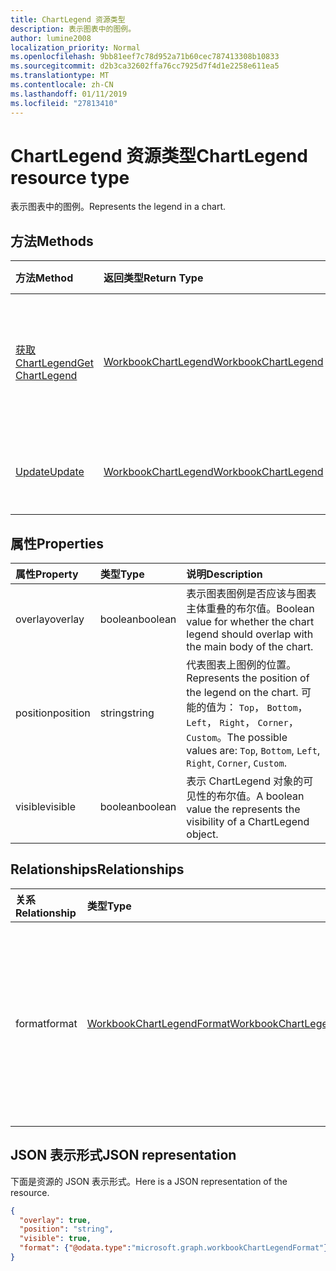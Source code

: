```yaml
---
title: ChartLegend 资源类型
description: 表示图表中的图例。
author: lumine2008
localization_priority: Normal
ms.openlocfilehash: 9bb81eef7c78d952a71b60cec787413308b10833
ms.sourcegitcommit: d2b3ca32602ffa76cc7925d7f4d1e2258e611ea5
ms.translationtype: MT
ms.contentlocale: zh-CN
ms.lasthandoff: 01/11/2019
ms.locfileid: "27813410"
---
```

# <a name="chartlegend-resource-type"></a><span data-ttu-id="699e3-103">ChartLegend 资源类型</span><span class="sxs-lookup"><span data-stu-id="699e3-103">ChartLegend resource type</span></span>

<span data-ttu-id="699e3-104">表示图表中的图例。</span><span class="sxs-lookup"><span data-stu-id="699e3-104">Represents the legend in a chart.</span></span>


## <a name="methods"></a><span data-ttu-id="699e3-105">方法</span><span class="sxs-lookup"><span data-stu-id="699e3-105">Methods</span></span>

| <span data-ttu-id="699e3-106">方法</span><span class="sxs-lookup"><span data-stu-id="699e3-106">Method</span></span>           | <span data-ttu-id="699e3-107">返回类型</span><span class="sxs-lookup"><span data-stu-id="699e3-107">Return Type</span></span>    |<span data-ttu-id="699e3-108">说明</span><span class="sxs-lookup"><span data-stu-id="699e3-108">Description</span></span>|
|:---------------|:--------|:----------|
|[<span data-ttu-id="699e3-109">获取 ChartLegend</span><span class="sxs-lookup"><span data-stu-id="699e3-109">Get ChartLegend</span></span>](../api/chartlegend-get.md) | [<span data-ttu-id="699e3-110">WorkbookChartLegend</span><span class="sxs-lookup"><span data-stu-id="699e3-110">WorkbookChartLegend</span></span>](chartlegend.md) |<span data-ttu-id="699e3-111">读取 chartlegend 对象的属性和关系。</span><span class="sxs-lookup"><span data-stu-id="699e3-111">Read properties and relationships of chartLegend object.</span></span>|
|[<span data-ttu-id="699e3-112">Update</span><span class="sxs-lookup"><span data-stu-id="699e3-112">Update</span></span>](../api/chartlegend-update.md) | [<span data-ttu-id="699e3-113">WorkbookChartLegend</span><span class="sxs-lookup"><span data-stu-id="699e3-113">WorkbookChartLegend</span></span>](chartlegend.md) |<span data-ttu-id="699e3-114">更新 chartlegend 对象。</span><span class="sxs-lookup"><span data-stu-id="699e3-114">Update ChartLegend object.</span></span> |

## <a name="properties"></a><span data-ttu-id="699e3-115">属性</span><span class="sxs-lookup"><span data-stu-id="699e3-115">Properties</span></span>
| <span data-ttu-id="699e3-116">属性</span><span class="sxs-lookup"><span data-stu-id="699e3-116">Property</span></span>     | <span data-ttu-id="699e3-117">类型</span><span class="sxs-lookup"><span data-stu-id="699e3-117">Type</span></span>   |<span data-ttu-id="699e3-118">说明</span><span class="sxs-lookup"><span data-stu-id="699e3-118">Description</span></span>|
|:---------------|:--------|:----------|
|<span data-ttu-id="699e3-119">overlay</span><span class="sxs-lookup"><span data-stu-id="699e3-119">overlay</span></span>|<span data-ttu-id="699e3-120">boolean</span><span class="sxs-lookup"><span data-stu-id="699e3-120">boolean</span></span>|<span data-ttu-id="699e3-121">表示图表图例是否应该与图表主体重叠的布尔值。</span><span class="sxs-lookup"><span data-stu-id="699e3-121">Boolean value for whether the chart legend should overlap with the main body of the chart.</span></span>|
|<span data-ttu-id="699e3-122">position</span><span class="sxs-lookup"><span data-stu-id="699e3-122">position</span></span>|<span data-ttu-id="699e3-123">string</span><span class="sxs-lookup"><span data-stu-id="699e3-123">string</span></span>|<span data-ttu-id="699e3-124">代表图表上图例的位置。</span><span class="sxs-lookup"><span data-stu-id="699e3-124">Represents the position of the legend on the chart.</span></span> <span data-ttu-id="699e3-125">可能的值为： `Top`， `Bottom`， `Left`， `Right`， `Corner`， `Custom`。</span><span class="sxs-lookup"><span data-stu-id="699e3-125">The possible values are: `Top`, `Bottom`, `Left`, `Right`, `Corner`, `Custom`.</span></span>|
|<span data-ttu-id="699e3-126">visible</span><span class="sxs-lookup"><span data-stu-id="699e3-126">visible</span></span>|<span data-ttu-id="699e3-127">boolean</span><span class="sxs-lookup"><span data-stu-id="699e3-127">boolean</span></span>|<span data-ttu-id="699e3-128">表示 ChartLegend 对象的可见性的布尔值。</span><span class="sxs-lookup"><span data-stu-id="699e3-128">A boolean value the represents the visibility of a ChartLegend object.</span></span>|

## <a name="relationships"></a><span data-ttu-id="699e3-129">Relationships</span><span class="sxs-lookup"><span data-stu-id="699e3-129">Relationships</span></span>
| <span data-ttu-id="699e3-130">关系</span><span class="sxs-lookup"><span data-stu-id="699e3-130">Relationship</span></span> | <span data-ttu-id="699e3-131">类型</span><span class="sxs-lookup"><span data-stu-id="699e3-131">Type</span></span>   |<span data-ttu-id="699e3-132">说明</span><span class="sxs-lookup"><span data-stu-id="699e3-132">Description</span></span>|
|:---------------|:--------|:----------|
|<span data-ttu-id="699e3-133">format</span><span class="sxs-lookup"><span data-stu-id="699e3-133">format</span></span>|[<span data-ttu-id="699e3-134">WorkbookChartLegendFormat</span><span class="sxs-lookup"><span data-stu-id="699e3-134">WorkbookChartLegendFormat</span></span>](chartlegendformat.md)|<span data-ttu-id="699e3-p102">表示图表图例的格式，包括填充和字体格式。只读。</span><span class="sxs-lookup"><span data-stu-id="699e3-p102">Represents the formatting of a chart legend, which includes fill and font formatting. Read-only.</span></span>|

## <a name="json-representation"></a><span data-ttu-id="699e3-137">JSON 表示形式</span><span class="sxs-lookup"><span data-stu-id="699e3-137">JSON representation</span></span>

<span data-ttu-id="699e3-138">下面是资源的 JSON 表示形式。</span><span class="sxs-lookup"><span data-stu-id="699e3-138">Here is a JSON representation of the resource.</span></span>

<!-- {
  "blockType": "resource",
  "baseType": "microsoft.graph.entity",
  "optionalProperties": [

  ],
  "@odata.type": "microsoft.graph.workbookChartLegend"
}-->

```json
{
  "overlay": true,
  "position": "string",
  "visible": true,
  "format": {"@odata.type":"microsoft.graph.workbookChartLegendFormat"}
}

```

<!-- uuid: 8fcb5dbc-d5aa-4681-8e31-b001d5168d79
2015-10-25 14:57:30 UTC -->
<!-- {
  "type": "#page.annotation",
  "description": "ChartLegend resource",
  "keywords": "",
  "section": "documentation",
  "tocPath": ""
}-->
